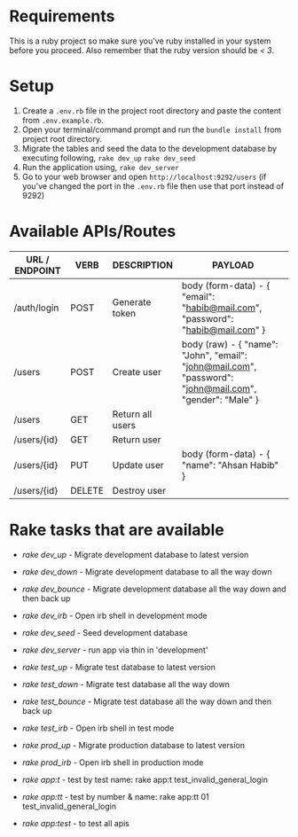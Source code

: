 
# Requirements
  This is a ruby project so make sure you've ruby installed in your system before you proceed.
  Also remember that the ruby version should be *< 3*.

# Setup
  1. Create a `.env.rb` file in the project root directory and paste the content from `.env.example.rb`.
  2. Open your terminal/command prompt and run the `bundle install` from project root directory.
  3. Migrate the tables and seed the data to the development database by executing following,
    `rake dev_up`
    `rake dev_seed`
  4. Run the application using,
    `rake dev_server`
  5. Go to your web browser and open `http://localhost:9292/users` (if you've changed the port in the `.env.rb` file then use that port instead of 9292)

# Available APIs/Routes
URL / ENDPOINT    |    VERB    |    DESCRIPTION   |     PAYLOAD
----------------- | ---------- | ---------------- | ----------------------------------------------------------------------------
/auth/login       |    POST    | Generate token   | body (form-data) - { "email": "habib@mail.com", "password": "habib@mail.com" }
/users            |    POST    | Create user      | body (raw) - { "name": "John", "email": "john@mail.com", "password": "john@mail.com", "gender": "Male" }
/users            |    GET     | Return all users | 
/users/{id}       |    GET     | Return user      | 
/users/{id}       |    PUT     | Update user      | body (form-data) - { "name": "Ahsan Habib" }
/users/{id}       |   DELETE   | Destroy user     | 

# Rake tasks that are available
- *rake dev_up*       - Migrate development database to latest version
- *rake dev_down*     - Migrate development database to all the way down
- *rake dev_bounce*   - Migrate development database all the way down and then back up
- *rake dev_irb*      - Open irb shell in development mode
- *rake dev_seed*     - Seed development database
- *rake dev_server*   - run app via thin in 'development'

- *rake test_up*      - Migrate test database to latest version
- *rake test_down*    - Migrate test database all the way down
- *rake test_bounce*  - Migrate test database all the way down and then back up
- *rake test_irb*     - Open irb shell in test mode

- *rake prod_up*      - Migrate production database to latest version
- *rake prod_irb*     - Open irb shell in production mode

- *rake app:t*        - test by test name: rake app:t test_invalid_general_login
- *rake app:tt*       - test by number & name: rake app:tt 01 test_invalid_general_login
- *rake app:test*     - to test all apis
